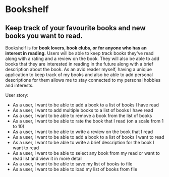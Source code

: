 # Bookshelf

## Keep track of your favourite books and new books you want to read.

Bookshelf is for **book lovers, book clubs, or for anyone who has an interest in reading.**
Users will be able to keep track books they've read along with a rating and a review on the book. 
They will also be able to add books that they are interested in reading in the future 
along with a brief description about the book. As an avid reader myself, having a uniqiue application
to keep track of my books and also be able to add personal descriptions for them allows me to stay connected to my
personal hobbies and interests. 

User story:
- As a user, I want to be able to add a book to a list of books I have read 
- As a user, I want to add multiple books to a list of books I have read
- As a user, I want to be able to remove a book from the list of books
- As a user, I want to be able to rate the book that I read (on a scale from 1 to 10)
- As a user, I want to be able to write a review on the book that I read
- As a user, I want to be able to add a book to a list of books I want to read
- As a user, I want to be able to write a brief description for the book I want to read
- As a user, I want to be able to select any book from my read or want to read list and view it in more detail
- As a user, I want to be able to save my list of books to file
- As a user, I want to be able to load my list of books from file